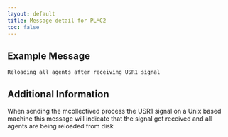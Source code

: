 ```yaml
---
layout: default
title: Message detail for PLMC2
toc: false
---
```


Example Message
---------------

    Reloading all agents after receiving USR1 signal

Additional Information
----------------------

When sending the mcollectived process the USR1 signal on a Unix based machine this message will indicate that the signal got received and all agents are being reloaded from disk
